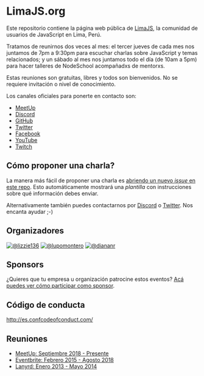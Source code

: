 # LimaJS.org

Este repositorio contiene la página web pública de [LimaJS](https://limajs.org),
la comunidad de usuarios de JavaScript en Lima, Perú.

Tratamos de reunirnos dos veces al mes: el tercer jueves de cada mes nos
juntamos de 7pm a 9:30pm para escuchar charlas sobre JavaScript y temas
relacionados; y un sábado al mes nos juntamos todo el día (de 10am a 5pm) para
hacer talleres de NodeSchool acompañadxs de mentorxs.

Estas reuniones son gratuitas, libres y todos son bienvenidos. No se requiere
invitación o nivel de conocimiento.

Los canales oficiales para ponerte en contacto son:

* [MeetUp](https://www.meetup.com/LimaJS/)
* [Discord](https://discord.gg/AZktPrehGN)
* [GitHub](https://github.com/lima-js)
* [Twitter](https://twitter.com/LimaJSorg)
* [Facebook](https://www.facebook.com/LimaJSorg)
* [YouTube](https://www.youtube.com/channel/UC9wISUVH8DNyb1AK10i21vQ)
* [Twitch](https://www.twitch.tv/lima_js)

## Cómo proponer una charla?

La manera más fácil de proponer una charla es [abriendo un nuevo _issue_ en este
repo](https://github.com/lima-js/limajs.org/issues/new). Esto automáticamente
mostrará una _plantilla_ con instrucciones sobre qué información debes enviar.

Alternativamente también puedes contactarnos por [Discord](https://discord.gg/AZktPrehGN)
o [Twitter](https://twitter.com/LimaJSorg). Nos encanta ayudar ;-)

## Organizadores

[![@lizzie136](https://github.com/lizzie136.png?size=100)](https://github.com/lizzie136)
[![@lupomontero](https://github.com/lupomontero.png?size=100)](https://github.com/lupomontero)
[![@diananr](https://github.com/diananr.png?size=100)](https://github.com/diananr)

## Sponsors

<!-- <a class="sponsor" title="Laboratoria" href="http://Laboratoria.la/">
  <img alt="Laboratoria" src="https://github.com/Laboratoria.png?size=200" />
</a> -->

¿Quieres que tu empresa u organización patrocine estos eventos?
[Acá puedes ver cómo participar como sponsor](BECOME_A_SPONSOR.md).

## Código de conducta

http://es.confcodeofconduct.com/

## Reuniones

* [MeetUp: Septiembre 2018 - Presente](https://www.meetup.com/LimaJS/)
* [Eventbrite: Febrero 2015 - Agosto 2018](https://www.eventbrite.com/o/limajs-7913150001)
* [Lanyrd: Enero 2013 - Mayo 2014](http://lanyrd.com/series/limajs/)

